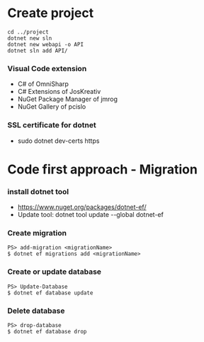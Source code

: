 # Create project
```
cd ../project
dotnet new sln
dotnet new webapi -o API
dotnet sln add API/
```
### Visual Code extension
- C# of OmniSharp
- C# Extensions of JosKreativ
- NuGet Package Manager of jmrog
- NuGet Gallery of pcislo
### SSL certificate for dotnet
- sudo dotnet dev-certs https


# Code first approach - Migration
### install dotnet tool
- https://www.nuget.org/packages/dotnet-ef/
- Update tool: dotnet tool update --global dotnet-ef
### Create migration
```
PS> add-migration <migrationName>
$ dotnet ef migrations add <migrationName>
```
### Create or update database
```
PS> Update-Database
$ dotnet ef database update
```
### Delete database
```
PS> drop-database
$ dotnet ef database drop
```